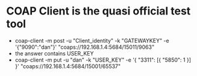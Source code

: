 # COAP Client is the quasi official test tool

* coap-client -m post -u "Client_identity" -k "GATEWAYKEY" -e '{"9090":"dan"}' "coaps://192.168.1.4:5684/15011/9063"
* the answer contains USER_KEY
* coap-client -m put -u "dan" -k "USER_KEY" -e '{ "3311": [{ "5850": 1 }] }' "coaps://192.168.1.4:5684/15001/65537"